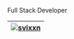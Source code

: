Full Stack Developer

<table>
  <thead>
    <tr>
      <th>
        <a href="https://github.com/svixxn/svixxn">
          <img align="center" src="https://github-readme-stats-sigma-five.vercel.app/api/top-langs/?username=svixxn&layout=compact&theme=dark&hide_border=true" alt="svixxn" style="max-width: 100%;">
        </a>
      </th>
      </tr>
  </thead>
</table>



